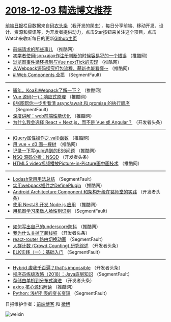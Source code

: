 # [2018-12-03 精选博文推荐](http://hao.caibaojian.com/date/2018/12/03)

[前端日报](http://caibaojian.com/c/news)栏目数据来自[码农头条](http://hao.caibaojian.com/)（我开发的爬虫），每日分享前端、移动开发、设计、资源和资讯等，为开发者提供动力，点击Star按钮来关注这个项目，点击Watch来收听每日的更新[Github主页](https://github.com/kujian/frontendDaily)
* [前端请求的那些事儿](http://hao.caibaojian.com/93499.html) （推酷网）
* [初学者使用json+ajax作注册判断的时候容易犯的一个错误](http://hao.caibaojian.com/93484.html) （推酷网）
* [浏览器事件循环机制与Vue nextTick的实现](http://hao.caibaojian.com/93498.html) （推酷网）
* [从Webpack源码探究打包流程，萌新也能看懂～](http://hao.caibaojian.com/93494.html) （推酷网）
* [# Web Components 全揽](http://hao.caibaojian.com/93453.html) （SegmentFault）

***
* [骚年，Koa和Webpack了解一下？](http://hao.caibaojian.com/93495.html) （推酷网）
* [Vue 源码(一)：响应式原理](http://hao.caibaojian.com/93488.html) （推酷网）
* [8张图帮你一步步看清 async/await 和 promise 的执行顺序](http://hao.caibaojian.com/93448.html) （SegmentFault）
* [深度讲解：web前端性能优化](http://hao.caibaojian.com/93491.html) （推酷网）
* [为什么我会选择 React + Next.js，而不是 Vue 或 Angular？](http://hao.caibaojian.com/93462.html) （开发者头条）

***
* [jQuery属性操作之.val()函数](http://hao.caibaojian.com/93487.html) （推酷网）
* [用 vue + d3 画一棵树](http://hao.caibaojian.com/93489.html) （推酷网）
* [记录一下写gulp遇到的ES6问题](http://hao.caibaojian.com/93493.html) （推酷网）
* [NSQ 源码分析：NSQD](http://hao.caibaojian.com/93464.html) （开发者头条）
* [HTML5 video视频播放Picture-in-Picture画中画技术](http://hao.caibaojian.com/93485.html) （推酷网）

***
* [Lodash常用用法总结](http://hao.caibaojian.com/93454.html) （SegmentFault）
* [实用webpack插件之DefinePlugin](http://hao.caibaojian.com/93496.html) （推酷网）
* [Android Architecture Component 和架构升级在铭师堂的实践](http://hao.caibaojian.com/93465.html) （开发者头条）
* [使用 NestJS 开发 Node.js 应用](http://hao.caibaojian.com/93486.html) （推酷网）
* [用机器学习来做人脸性别识别](http://hao.caibaojian.com/93455.html) （SegmentFault）

***
* [如何写出自己的underscore防抖](http://hao.caibaojian.com/93497.html) （推酷网）
* [我为什么关掉了超线程](http://hao.caibaojian.com/93466.html) （开发者头条）
* [react-router 路由切换动画](http://hao.caibaojian.com/93456.html) （SegmentFault）
* [人群计数 (Crowd Counting) 研究综述](http://hao.caibaojian.com/93467.html) （开发者头条）
* [ELK实践（一）：基础入门](http://hao.caibaojian.com/93457.html) （SegmentFault）

***
* [Hybrid 虐我千百遍？that&#039;s impossible](http://hao.caibaojian.com/93468.html) （开发者头条）
* [程序员练级攻略（2018）：Java底层知识](http://hao.caibaojian.com/93458.html) （SegmentFault）
* [存储由单机到分布式演进](http://hao.caibaojian.com/93469.html) （开发者头条）
* [axios 核心源码解读](http://hao.caibaojian.com/93490.html) （推酷网）
* [Python: 浅析列表的变长变短](http://hao.caibaojian.com/93459.html) （SegmentFault）

日报维护作者：[前端博客](http://caibaojian.com/) 和 [微博](http://caibaojian.com/go/weibo)

![weixin](https://user-images.githubusercontent.com/3055447/38468989-651132ac-3b80-11e8-8e6b-15122322a9d7.png)